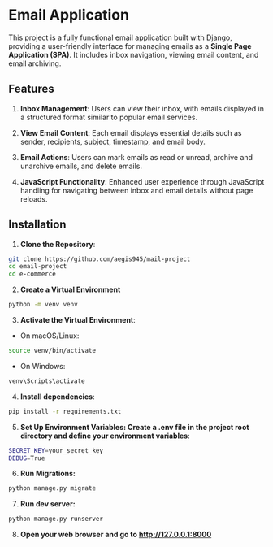 # Email Application

This project is a fully functional email application built with Django, providing a user-friendly interface for managing emails as a **Single Page Application (SPA)**. It includes inbox navigation, viewing email content, and email archiving.

## Features

1. **Inbox Management**: Users can view their inbox, with emails displayed in a structured format similar to popular email services.
  
2. **View Email Content**: Each email displays essential details such as sender, recipients, subject, timestamp, and email body.

3. **Email Actions**: Users can mark emails as read or unread, archive and unarchive emails, and delete emails.

4. **JavaScript Functionality**: Enhanced user experience through JavaScript handling for navigating between inbox and email details without page reloads.

## Installation

1. **Clone the Repository**:
```bash
git clone https://github.com/aegis945/mail-project
cd email-project
cd e-commerce
```
2. **Create a Virtual Environment**
```bash
python -m venv venv
```
3. **Activate the Virtual Environment**:
   
  - On macOS/Linux:
```bash
source venv/bin/activate
```
  - On Windows: 
```bash
venv\Scripts\activate
```
4. **Install dependencies**:
```bash
pip install -r requirements.txt
```
5. **Set Up Environment Variables: Create a .env file in the project root directory and define your environment variables**:
```bash
SECRET_KEY=your_secret_key
DEBUG=True
```
6. **Run Migrations:**
```bash
python manage.py migrate
```
7. **Run dev server:**
```bash
python manage.py runserver
```
8. **Open your web browser and go to http://127.0.0.1:8000**
